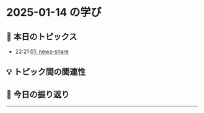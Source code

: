 # 2025-01-14 の学び

## 📝 本日のトピックス

- 22:21 [01. news-share](./01-news-share/)

## 💡 トピック間の関連性

## 📌 今日の振り返り

---